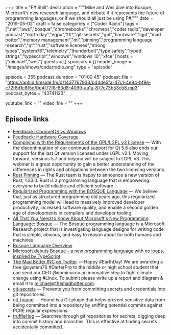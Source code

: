 +++
title = "F# Shill"
description = """Mike and Wes dive into Bosque, Microsoft’s new research language, and debate if it represents the future of programming languages, or if we should all just be using F#."""
date = "2019-05-02"
draft = false
categories = ["Coder Radio"]
tags = [".net","aws","bosque","chromebooks","chromeos","coder radio","developer podcast","earth day","egpu","f#","git-secrets","gpl","hardware","lgpl","mad botter","memory management","ml","pinning","programming language research","qt","rust","software licenses","strong types","system76","telemetry","thunderbolt","type safety","typed strings","typescript","windows","windows 10","xfce"]
hosts = ["michael","wes"]
guests = []
sponsors = []
header_image = "/images/shows/coderradio.png"
type = "episode"

episode = 355
podcast_duration = "01:00:45"
podcast_file = "https://aphid.fireside.fm/d/1437767933/b44de5fa-47c1-4e94-bf9e-c72f8d1c8f5d/0e4f77f8-83d8-4099-aa1a-877c73b53cb8.mp3"
podcast_bytes = "43741123"

youtube_link = ""
video_file = ""
+++

## Episode links

  * [Feedback: ChromeOS vs Windows](https://slexy.org/view/s202BcCBtC "Feedback: ChromeOS vs Windows")
  * [Feedback: Hardware Coverage](https://slexy.org/view/s206N3bRHB "Feedback: Hardware Coverage")
  * [Complying with the Requirements of the GPL/LGPL v3 License](https://resources.qt.io/videos/complying-with-the-requirements-of-the-gpl-lgpl-v3-license-on-demand-webinar "Complying with the Requirements of the GPL/LGPL v3 License") — With the discontinuation of our continued support for Qt 5.6 also ends our support for the last Qt version licensed under LGPL v2.1. Moving forward, versions 5.7 and beyond will be subject to LGPL v3. This webinar is a great opportunity to gain a better understanding of the differences in rights and obligations between the two licensing versions.
  * [Rust Pinning](https://blog.rust-lang.org/2019/02/28/Rust-1.33.0.html "Rust Pinning") — The Rust team is happy to announce a new version of Rust, 1.33.0. Rust is a programming language that is empowering everyone to build reliable and efficient software.
  * [Regularized Programming with the BOSQUE Language](https://www.microsoft.com/en-us/research/uploads/prod/2019/04/beyond_structured_report_v2.pdf "Regularized Programming with the BOSQUE Language") — We believe that, just as structured programming did years ago, this regularized programming model will lead to massively improved developer productivity, increased software quality, and enable a second golden age of developments in compilers and developer tooling.
  * [All That You Need to Know About Microsoft's New Programming Language: Bosque](https://dev.to/0xrumple/all-what-you-need-to-know-about-microsoft-s-new-programming-language-bosque-38c0 "All That You Need to Know About Microsoft's New Programming Language: Bosque") — The Bosque programming language is a Microsoft Research project that is investigating language designs for writing code that is simple, obvious, and easy to reason about for both humans and machines 
  * [Bosque Language Overview](https://github.com/Microsoft/BosqueLanguage/blob/master/docs/language/overview.md "Bosque Language Overview")
  * [Microsoft debuts Bosque – a new programming language with no loops, inspired by TypeScript](https://www.theregister.co.uk/2019/04/18/microsoft_bosque_programming_language/ "Microsoft debuts Bosque – a new programming language with no loops, inspired by TypeScript")
  * [The Mad Botter INC on Twitter](https://twitter.com/TheMadBotterINC/status/1120375364004528128 "The Mad Botter INC on Twitter") — Happy #EarthDay! We are awarding a free @system76 #DarterPro to the middle or high school student that can send our CEO @dominucco an innovative idea to fight climate change using #Linux. To submit please write up a report and diagram & email it to michael@themadbotter.com.
  * [git-secrets](https://github.com/awslabs/git-secrets "git-secrets") — Prevents you from committing secrets and credentials into git repositories.
  * [git-hound](https://github.com/ezekg/git-hound "git-hound") — Hound is a Git plugin that helps prevent sensitive data from being committed into a repository by sniffing potential commits against PCRE regular expressions. 
  * [truffleHog](https://github.com/dxa4481/truffleHog "truffleHog") — Searches through git repositories for secrets, digging deep into commit history and branches. This is effective at finding secrets accidentally committed. 

